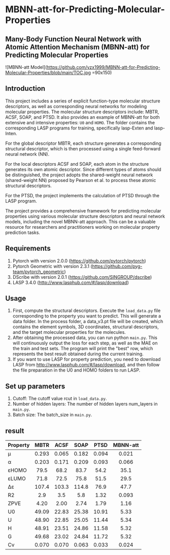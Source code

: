 # MBNN-att-for-Predicting-Molecular-Properties

## Many-Body Function Neural Network with Atomic Attention Mechanism (MBNN-att) for Predicting Molecular Properties

![MBNN-att Model](https://github.com/yzx1999/MBNN-att-for-Predicting-Molecular-Properties/blob/main/TOC.jpg =90x150)

## Introduction
This project includes a series of explicit function-type molecular structure descriptors, as well as corresponding neural networks for modeling molecular properties. The molecular structure descriptors include: MBTR, ACSF, SOAP, and PTSD. It also provides an example of MBNN-att for both extensive and intensive properties: ``` U0 ``` and ``` HOMO ```. The folder contains the corresponding LASP programs for training, specifically lasp-Exten and lasp-Inten.

For the global descriptor MBTR, each structure generates a corresponding structural descriptor, which is then processed using a single feed-forward neural network (NN).

For the local descriptors ACSF and SOAP, each atom in the structure generates its own atomic descriptor. Since different types of atoms should be distinguished, the project adopts the shared-weight neural network (shared-weight NN) proposed by Pearson et al. to process these atomic structural descriptors.

For the PTSD, the project implements the calculation of PTSD through the LASP program.

The project provides a comprehensive framework for predicting molecular properties using various molecular structure descriptors and neural network models, including the novel MBNN-att approach. This can be a valuable resource for researchers and practitioners working on molecular property prediction tasks.

## Requirements
1. Pytorch with version 2.0.0 (https://github.com/pytorch/pytorch)
2. Pytorch Geometric with version 2.3.1 (https://github.com/pyg-team/pytorch_geometric)
3. DScribe with version 2.0.1 (https://github.com/SINGROUP/dscribe)
4. LASP 3.4.0 (http://www.lasphub.com/#/lasp/download)

## Usage
1. First, compute the structural descriptors. Execute the ``` load_data.py ``` file corresponding to the property you want to predict. This will generate a data folder. In the process folder, a data_v3.pt file will be created, which contains the element symbols, 3D coordinates, structural descriptors, and the target molecular properties for the molecules.
2. After obtaining the processed data, you can run python ``` main.py ```. This will continuously output the loss for each step, as well as the MAE on the train and test sets. The program will print the "best" row, which represents the best result obtained during the current training.
3. If you want to use LASP for property prediction, you need to download LASP from http://www.lasphub.com/#/lasp/download, and then follow the file preparation in the U0 and HOMO folders to run LASP.

## Set up parameters
1. Cutoff: The cutoff value rcut in ``` load_data.py ```.
2. Number of hidden layers: The number of hidden layers num_layers in ``` main.py ```.
3. Batch size: The batch_size in ``` main.py ```.

## result
| Property | MBTR | ACSF | SOAP | PTSD | MBNN-att |
|:------|:-------------:|:-------------:|:----------------:|:----------------:|:----------------:|
| μ | 0.293 |	0.065	| 0.182	| 0.094 | 0.021 |
| α | 0.203 |	0.171 |	0.209 |	0.093 |	0.066 |
| εHOMO | 79.5 | 68.2 |	83.7 |	54.2 |	35.1 |
| εLUMO | 71.8 |	72.5 |	75.8 |	51.5 |	29.5 |
| Δε | 107.4 |	103.3 |	114.8 |	76.9 |	47.7 |
| R2 | 2.9 |	3.5 |	5.8 |	1.32 |	0.093 |
| ZPVE | 4.20 |	2.00 |	2.74 |	1.79 |	1.16 |
| U0 | 49.09 |	22.83 |	25.38 |	10.91 |	5.33 |
| U | 48.90	| 22.85 |	25.05 |	11.44 |	5.34 |
| H | 48.91 |	23.51 |	24.86 |	11.58 |	5.32 |
| G | 49.68 |	23.02 |	24.84 |	11.72 |	5.32 |
| Cv | 0.070 |	0.070 |	0.063 |	0.033 |	0.024 |



